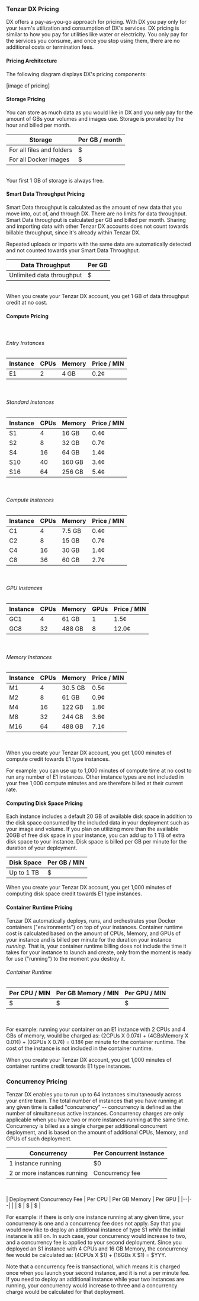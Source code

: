 ### Tenzar DX Pricing

DX offers a pay-as-you-go approach for pricing. With DX you pay only for your team's utilization and consumption of DX's services. DX pricing is similar to how you pay for utilities like water or electricity. You only pay for the services you consume, and once you stop using them, there are no additional costs or termination fees.


#### Pricing Architecture

The following diagram displays DX's pricing components:

[image of pricing]


#### Storage Pricing

You can store as much data as you would like in DX and you only pay for the amount of GBs your volumes and images use. Storage is prorated by the hour and billed per month.

|Storage | Per GB / month |
|--------|-------|
|For all files and folders | $ |
|For all Docker images | $ |

<br/>
Your first 1 GB of storage is always free.


#### Smart Data Throughput Pricing

Smart Data throughput is calculated as the amount of new data that you move into, out of, and through DX. There are no limits for data throughput. Smart Data throughput is calculated per GB and billed per month. Sharing and importing data with other Tenzar DX accounts does not count towards billable throughput, since it's already within Tenzar DX.

Repeated uploads or imports with the same data are automatically detected and not counted towards your Smart Data Throughput. 

|Data Throughput | Per GB|
|--------|-------|
|Unlimited data throughput | $ |

<br/>
When you create your Tenzar DX account, you get 1 GB of data throughput credit at no cost.

#### Compute Pricing

<br/>

###### Entry Instances
|Instance	| CPUs	| Memory | Price / MIN
|---------|---------|---------|---------|
|E1	| 2	| 4 GB	|0.2¢|

<br/>

###### Standard Instances

|Instance	| CPUs	| Memory | Price / MIN
|---------|---------|---------|---------|
|S1	| 4	| 16 GB	| 0.4¢
|S2	| 8	| 32 GB	| 0.7¢
|S4	| 16	| 64 GB	| 1.4¢
|S10 |	40	| 160 GB	| 3.4¢
|S16	| 64	| 256 GB	| 5.4¢

<br/>

###### Compute Instances

|Instance	| CPUs	| Memory | Price / MIN
|---------|---------|---------|---------|
|C1	|4	|7.5 GB	|0.4¢|
|C2	|8	|15 GB	|0.7¢|
|C4	|16	|30 GB|	1.4¢|
|C8	|36	|60 GB|	2.7¢|

<br/>

###### GPU Instances

|Instance	| CPUs	| Memory | GPUs| Price / MIN
|---------|---------|---------|---------|---------|
|GC1	|4	|61 GB	|1|	1.5¢|
|GC8	|32|	488 GB|	8|	12.0¢|

<br/>

###### Memory Instances

|Instance	| CPUs	| Memory | Price / MIN
|---------|---------|---------|---------|
|M1	|4	|30.5 GB	|0.5¢
|M2	|8	|61 GB	|0.9¢
|M4	|16	|122 GB	|1.8¢
|M8	|32	|244 GB	|3.6¢
|M16|	64	|488 GB	|7.1¢

<br/>

When you create your Tenzar DX account, you get 1,000 minutes of compute credit towards E1 type instances.

For example: you can use up to 1,000 minutes of compute time at no cost to run any number of E1 instances. Other instance types are not included in your free 1,000 compute minutes and are therefore billed at their current rate.

#### Computing Disk Space Pricing
Each instance includes a default 20 GB of available disk space in addition to the disk space consumed by the included data in your deployment such as your image and volume. If you plan on utilizing more than the available 20GB of free disk space in your instance, you can add up to 1 TB of extra disk space to your instance. Disk space is billed per GB per minute for the duration of your deployment.


|Disk Space | Per GB / MIN |
|----|----|
|Up to 1 TB | $ |


When you create your Tenzar DX account, you get 1,000 minutes of computing disk space credit towards E1 type instances.

#### Container Runtime Pricing

Tenzar DX automatically deploys, runs, and orchestrates your Docker containers ("environments") on top of your instances. Container runtime cost is calculated based on the amount of CPUs, Memory, and GPUs of your instance and is billed per minute for the duration your instance *running*. That is, your container runtime billing does not include the time it takes for your instance to launch and create, only from the moment is ready for use ("running") to the moment you destroy it.

###### Container Runtime
| Per CPU / MIN | Per GB Memory / MIN | Per GPU / MIN |
|-----------|-----------------|-----------|
| $ | $ | $|

<br/>

For example: running your container on an E1 instance with 2 CPUs and 4 GBs of memory, would be charged as: (2CPUs X 0.07¢) + (4GBsMemory X 0.01¢) + (0GPUs X 0.7¢) = 0.18¢ per minute for the container runtime. The cost of the instance is not included in the container runtime.


When you create your Tenzar DX account, you get 1,000 minutes of container runtime credit towards E1 type instances.

### Concurrency Pricing

Tenzar DX enables you to run up to 64 instances simultaneously across your entire team. The total number of instances that you have running at any given time is called "concurrency" -- concurrency is defined as the number of simultaneous active instances. Concurrency charges are only applicable when you have two or more instances running at the same time. Concurrency is billed as a single charge per additional concurrent deployment, and is based on the amount of additional CPUs, Memory, and GPUs of such deployment.

|Concurrency| Per Concurrent Instance |
|-----------|-----|
|1 instance running| $0|
|2 or more instances running | Concurrency fee |

<br/>


| Deployment Concurrency Fee | Per CPU | Per GB Memory | Per GPU |
|--|--|
|  | $ | $ | $  |


For example: if there is only one instance running at any given time, your concurrency is one and a concurrency fee does not apply. Say that you would now like to deploy an additional instance of type S1 *while* the initial instance is still on. In such case, your concurrency would increase to two, and a concurrency fee is applied to your second deployment. Since you deployed an S1 instance with 4 CPUs and 16 GB Memory, the concurrency fee would be calculated as: (4CPUs X $1) + (16GBs X $1) = $YYY.

Note that a concurrency fee is transactional, which means it is charged once when you launch your second instance, and it is not a per minute fee. If you need to deploy an additional instance while your two instances are running, your concurrency would increase to three and a concurrency charge would be calculated for that deployment.
